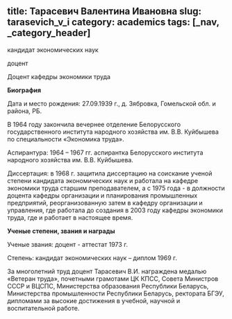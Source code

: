 title: Тарасевич Валентина Ивановна
slug: tarasevich_v_i
category: academics
tags: [_nav, _category_header]
---

кандидат экономических наук

доцент

Доцент кафедры экономики труда

__Биография__

Дата и место рождения: 27.09.1939 г., д. Зябровка, Гомельской обл. и района, РБ.

В 1964 году закончила вечернее отделение Белорусского государственного института народного хозяйства им. В.В. Куйбышева по специальности «Экономика труда».

Аспирантура: 1964 – 1967 гг. аспирантка Белорусского института народного хозяйства им. В.В. Куйбышева.

Диссертация: в 1968 г. защитила диссертацию на соискание ученой степени кандидата экономических наук и работала на кафедре экономики труда старшим преподавателем, а с 1975 года - в должности доцента кафедры организации и планирования промышленных предприятий, реорганизованную затем в кафедру организации и управления, где работала до создания в 2003 году кафедры экономики труда, где и работает в настоящее время.

__Ученые степени, звания и награды__

Ученые звания: доцент - аттестат 1973 г.

Степень: кандидат экономических наук – диплом 1969 г.

За многолетний труд доцент Тарасевич В.И. награждена медалью «Ветеран труда», почетными грамотами ЦК КПСС, Совета Министров СССР и ВЦСПС, Министерства образования Республики Беларусь, Министерства промышленности Республики Беларусь, ректората БГЭУ, дипломами за высокие достижения в учебной, научной и воспитательной работе.
